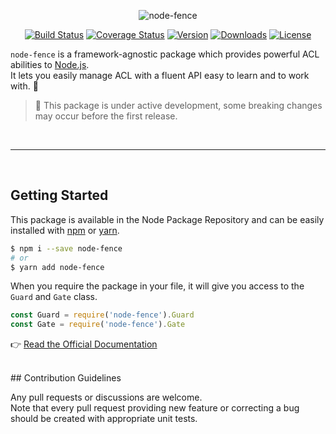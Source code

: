 <p align="center">
  <img alt="node-fence" src="https://cloud.githubusercontent.com/assets/2793951/22829562/7c8aa7c6-efa3-11e6-9e69-11b6c6c7a7b3.png">
</p>

<p align="center">
  <a href="https://travis-ci.org/Slynova-Org/node-fence"><img src="https://img.shields.io/travis/Slynova-Org/node-fence/master.svg?style=flat-square" alt="Build Status"></a>
  <a href="https://coveralls.io/github/Slynova-Org/node-fence?branch=master"><img src="https://img.shields.io/coveralls/Slynova-Org/node-fence/master.svg?style=flat-square" alt="Coverage Status"></a>
  <a href="https://www.npmjs.com/package/node-fence"><img src="https://img.shields.io/npm/v/node-fence.svg?style=flat-square" alt="Version"></a>
  <a href="https://www.npmjs.com/package/node-fence"><img src="https://img.shields.io/npm/dt/node-fence.svg?style=flat-square" alt="Downloads"></a>
  <a href="https://opensource.org/licenses/MIT"><img src="https://img.shields.io/npm/l/node-fence.svg?style=flat-square" alt="License"></a>
</p>

`node-fence` is a framework-agnostic package which provides powerful ACL abilities to [Node.js](https://nodejs.org).<br>
It lets you easily manage ACL with a fluent API easy to learn and to work with. :rocket:

> :pray: This package is under active development, some breaking changes may occur before the first release.

<br>
<hr>
<br>

## Getting Started

This package is available in the Node Package Repository and can be easily installed with [npm](https://docs.npmjs.com/getting-started/what-is-npm) or [yarn](https://yarnpkg.com).

```bash
$ npm i --save node-fence
# or
$ yarn add node-fence
```

When you require the package in your file, it will give you access to the `Guard` and `Gate` class.<br>

```javascript
const Guard = require('node-fence').Guard
const Gate = require('node-fence').Gate
```

:point_right: [Read the Official Documentation](https://github.com/Slynova-Org/node-fence/wiki)

<br>
## Contribution Guidelines

Any pull requests or discussions are welcome.<br>
Note that every pull request providing new feature or correcting a bug should be created with appropriate unit tests.
